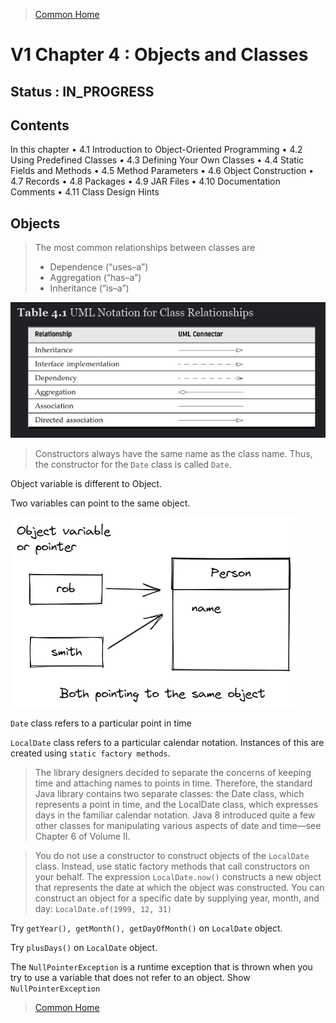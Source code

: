 >[Common Home](../README.md)
 
# V1 Chapter 4 : Objects and Classes
 
## Status : IN_PROGRESS 
 
## Contents

In this chapter
• 4.1 Introduction to Object-Oriented Programming
• 4.2 Using Predefined Classes
• 4.3 Defining Your Own Classes
• 4.4 Static Fields and Methods
• 4.5 Method Parameters
• 4.6 Object Construction
• 4.7 Records
• 4.8 Packages
• 4.9 JAR Files
• 4.10 Documentation Comments
• 4.11 Class Design Hints

 
## Objects 

> The most common relationships between classes are
> * Dependence (“uses–a”)
> * Aggregation (“has–a”)
> * Inheritance (“is–a”)

![UMLNotationForClassRelationships](UMLNotationForClassRelationships.png)

> Constructors always have the same name as the class name. Thus, the constructor for the `Date` class is called `Date`.
 
Object variable is different to Object.

Two variables can point to the same object.

![Object Variables](../assets/diagrams/ObjectVariable.png)
 
 `Date` class refers to a particular point in time

 `LocalDate` class refers to a particular calendar notation. Instances of this are created using `static factory methods`.


> The library designers decided to separate the concerns of keeping time and attaching names to points in time. Therefore, the standard Java library contains two separate classes: the Date class, which represents a point in time, and the LocalDate class, which expresses days in the familiar calendar notation. Java 8 introduced quite a few other classes for manipulating various aspects of date and time—see Chapter 6 of Volume II.

> You do not use a constructor to construct objects of the `LocalDate` class. Instead, use static factory methods that call constructors on your behalf. 
> The expression `LocalDate.now()` constructs a new object that represents the date at which the object was constructed. 
> You can construct an object for a specific date by supplying year, month, and day:
`LocalDate.of(1999, 12, 31)`

Try `getYear(), getMonth(), getDayOfMonth()` on `LocalDate` object.

Try `plusDays()` on `LocalDate` object.


The `NullPointerException` is a runtime exception that is thrown when you try to use a variable that does not refer to an object. Show `NullPointerException` 


>[Common Home](../README.md)